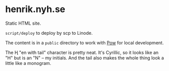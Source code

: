 # henrik.nyh.se

Static HTML site.

`script/deploy` to deploy by scp to Linode.

The content is in a `public` directory to work with [Pow](http://pow.cx) for local development.

The Ӊ "en with tail" character is pretty neat. It's Cyrillic, so it looks like an "H" but is an "N" – my initials. And the tail also makes the whole thing look a little like a monogram.
